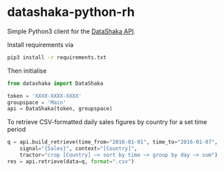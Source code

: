 # datashaka-python-rh

Simple Python3 client for the [DataShaka API](https://github.com/DataShaka/datashaka-api).

Install requirements via

```bash
pip3 install -r requirements.txt
```

Then initialise

```python
from datashaka import DataShaka

token = 'XXXX-XXXX-XXXX'
groupspace = 'Main'
api = DataShaka(token, groupspace)
```

To retrieve CSV-formatted daily sales figures by country for a set time period

```python
q = api.build_retrieve(time_from="2016-01-01", time_to="2016-01-07", 
    signal="{Sales}", context="[Country]", 
    tractor="crop [Country] ~> sort by time ~> group by day ~> sum")
res = api.retrieve(data=q, format=".csv")
```